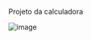 Projeto da calculadora 



![image](https://github.com/user-attachments/assets/265734a0-59d0-42c6-ac5b-0adf2eef9fff)
